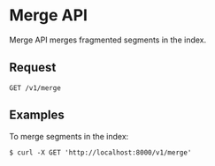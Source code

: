 # Merge API

Merge API merges fragmented segments in the index.

## Request

```text
GET /v1/merge
```

## Examples

To merge segments in the index:

```shell script
$ curl -X GET 'http://localhost:8000/v1/merge'
```
